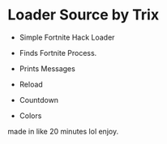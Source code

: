 # Loader Source by Trix


- Simple Fortnite Hack Loader

- Finds Fortnite Process.

- Prints Messages

- Reload

- Countdown

- Colors


made in like 20 minutes lol enjoy.
